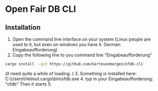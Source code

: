 # Open Fair DB CLI

## Installation

1. Open the command line interface on your system (Linux people are used to it, but even on windows you have it. German: Eingabeaufforderung)
2. Copy the following line to you command line "Eingabeaufforderung"
```sh
cargo install --git https://github.com/kartevonmorgen/ofdb-cli
```
   (it need quite a while of loading. )
3. Something is installed here: C:\Users\Helmut\.cargo\bin\ofdb.exe
4. typ in your Eingabeaufforderung: "ofdb" Then it starts
5. 
